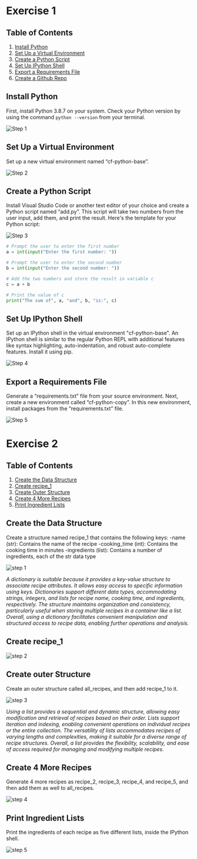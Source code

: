 # Exercise 1

## Table of Contents

1. [Install Python](#install-python)
2. [Set Up a Virtual Environment](#set-up-a-virtual-environment)
3. [Create a Python Script](#create-a-python-script)
4. [Set Up IPython Shell](#set-up-ipython-shell)
5. [Export a Requirements File](#export-a-requirements-file)
6. [Create a Github Repo](#create-a-github-repo)

## Install Python

First, install Python 3.8.7 on your system. Check your Python version by using the command `python --version` from your terminal.

![Step 1](./exercise_1.1/step1.png)

## Set Up a Virtual Environment

Set up a new virtual environment named “cf-python-base”.

![Step 2](./exercise_1.1/step2.png)

## Create a Python Script

Install Visual Studio Code or another text editor of your choice and create a Python script named “add.py”. This script will take two numbers from the user input, add them, and print the result. Here's the template for your Python script:

![Step 3](./exercise_1.1/step3.png)

```python
# Prompt the user to enter the first number
a = int(input("Enter the first number: "))

# Prompt the user to enter the second number
b = int(input("Enter the second number: "))

# Add the two numbers and store the result in variable c
c = a + b

# Print the value of c
print("The sum of", a, "and", b, "is:", c)
```

## Set Up IPython Shell

Set up an IPython shell in the virtual environment "cf-python-base". An IPython shell is similar to the regular Python REPL with additional features like syntax highlighting, auto-indentation, and robust auto-complete features. Install it using pip.

![Step 4](./exercise_1.1/step4.png)

## Export a Requirements File

Generate a “requirements.txt” file from your source environment. Next, create a new environment called “cf-python-copy”. In this new environment, install packages from the “requirements.txt” file.

![Step 5](./exercise_1.1/step5.png)

# Exercise 2

## Table of Contents

1. [Create the Data Structure](#create-the-data-structure)
2. [Create recipe_1](#create-recipe_1)
3. [Create Outer Structure](#create-outer-structure)
4. [Create 4 More Recipes](#create-4-more-recipes)
5. [Print Ingredient Lists](#print-ingredient-lists)

## Create the Data Structure

Create a structure named recipe_1 that contains the following keys:
-name (str): Contains the name of the recipe
-cooking_time (int): Contains the cooking time in minutes
-ingredients (list): Contains a number of ingredients, each of the str data type

![step 1](./exercise_1.2/step1.png)

_A dictionary is suitable because it provides a key-value structure to associate recipe attributes. It allows easy access to specific information using keys. Dictionaries support different data types, accommodating strings, integers, and lists for recipe name, cooking time, and ingredients, respectively. The structure maintains organization and consistency, particularly useful when storing multiple recipes in a container like a list. Overall, using a dictionary facilitates convenient manipulation and structured access to recipe data, enabling further operations and analysis._

## Create recipe_1

![step 2](./exercise_1.2/step2.png)

## Create outer Structure

Create an outer structure called all_recipes, and then add recipe_1 to it.

![step 3](./exercise_1.2/step3.png)

_Using a list provides a sequential and dynamic structure, allowing easy modification and retrieval of recipes based on their order. Lists support iteration and indexing, enabling convenient operations on individual recipes or the entire collection. The versatility of lists accommodates recipes of varying lengths and complexities, making it suitable for a diverse range of recipe structures. Overall, a list provides the flexibility, scalability, and ease of access required for managing and modifying multiple recipes._

## Create 4 More Recipes

Generate 4 more recipes as recipe_2, recipe_3, recipe_4, and recipe_5, and then add them as well to all_recipes.

![step 4](./exercise_1.2/step4.png)

## Print Ingredient Lists

Print the ingredients of each recipe as five different lists, inside the IPython shell.

![step 5](./exercise_1.2/step5.png)
